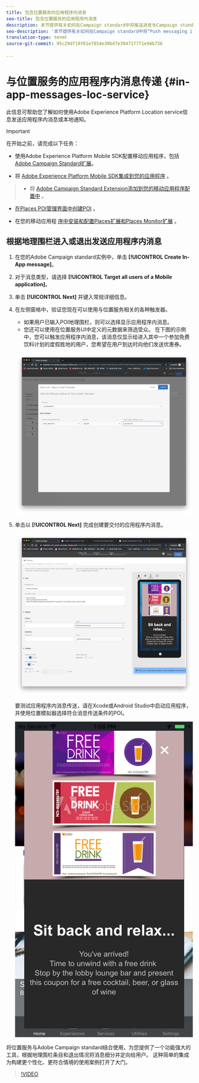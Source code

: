 ```yaml
---
title: 包含位置服务的应用程序内消息
seo-title: 包含位置服务的应用程序内消息
description: 本节提供有关如何在Campaign standard中将推送消息与Campaign standard中的应用程序内消息结合使用的信息。
seo-description: '本节提供有关如何在Campaign standard中将“Push messaging in Campaign Standard”（营销活动标准中的推送消息）与应用程序内消息结合使用的信息。 '
translation-type: tm+mt
source-git-commit: 95c29df19f61e7854e39b47e39471f7f1e94b736

---
```



# 与位置服务的应用程序内消息传递 {#in-app-messages-loc-service}

此信息可帮助您了解如何使用Adobe Experience Platform Location service信息发送应用程序内消息或本地通知。

>[!IMPORTANT]
>
>在开始之前，请完成以下任务：
>
>* 使用Adobe Experience Platform Mobile SDK配置移动应用程序，包括 [Adobe Campaign Standard扩展](https://aep-sdks.gitbook.io/docs/using-mobile-extensions/adobe-campaign-standard)。
   >
   >
* 将 [Adobe Experience Platform Mobile SDK集成到您的应用程序](https://aep-sdks.gitbook.io/docs/getting-started/get-the-sdk) 。
>* 将 [Adobe Campaign Standard Extension添加到您的移动应用程序配置中](https://aep-sdks.gitbook.io/docs/using-mobile-extensions/adobe-campaign-standard) 。
   >
   >
* [在Places POI管理界面中创建POI](/help/poi-mgmt-ui/create-a-poi-ui.md) 。
   >
   >
* 在您的移动应用程 [序中安装和配置](/help/places-ext-aep-sdks/places-extension/places-extension.md)[Places扩展和Places Monitor扩展](/help/places-ext-aep-sdks/places-monitor-extension/places-monitor-extension.md) 。


## 根据地理围栏进入或退出发送应用程序内消息

1. 在您的Adobe Campaign standard实例中，单击 **[!UICONTROL Create In-App message]**。
2. 对于消息类型，请选择 **[!UICONTROL Target all users of a Mobile application]**。
3. 单击 **[!UICONTROL Next]** 并键入常规详细信息。
4. 在左侧窗格中，验证您现在可以使用与位置服务相关的各种触发器。

   * 如果用户已输入POI地理围栏，则可以选择显示应用程序内消息。
   * 您还可以使用在位置服务UI中定义的元数据来筛选受众。
   在下图的示例中，您可以触发应用程序内消息，该消息仅显示给进入其中一个参加免费饮料计划的度假胜地的用户，您希望在用户到达时向他们发送优惠券。

   ![“应用程序内消息放置元数据”](/help/assets/last-entered-vacation.png)

5. 单击以 **[!UICONTROL Next]** 完成创建要交付的应用程序内消息。

   ![“创建活动”](/help/assets/prepare-ACS.png)

   要测试应用程序内消息传送，请在Xcode或Android Studio中启动应用程序，并使用位置模拟器选择符合消息传送条件的POI。

   ![“饮料优惠券”](/help/assets/drink-coupon-on-app.png)


将位置服务与Adobe Campaign standard结合使用，为您提供了一个功能强大的工具，根据地理围栏条目和退出情况将消息细分并定向给用户。 这种简单的集成为构建更个性化、更符合情境的使用案例打开了大门。

>[!VIDEO](https://www.youtube.com/watch?v=ikiTTQw9c-o)